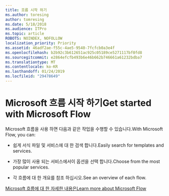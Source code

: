 ```yaml
---
title: 흐름 시작 하기
ms.author: toresing
author: tomresing
ms.date: 5/18/2018
ms.audience: ITPro
ms.topic: article
ROBOTS: NOINDEX, NOFOLLOW
localization_priority: Priority
ms.assetid: 46adf2ae-f55c-4ae5-9540-7fcfcb0a3e4f
ms.openlocfilehash: b2b92c3b612651ac925c05189ce5271117bf0fd8
ms.sourcegitcommit: e2864efcfb493b6e46b662b746661a61232bdba7
ms.translationtype: MT
ms.contentlocale: ko-KR
ms.lasthandoff: 01/24/2019
ms.locfileid: "29478649"
---
```

# <a name="get-started-with-microsoft-flow"></a><span data-ttu-id="73872-102">Microsoft 흐름 시작 하기</span><span class="sxs-lookup"><span data-stu-id="73872-102">Get started with Microsoft Flow</span></span>

<span data-ttu-id="73872-103">Microsoft 흐름을 사용 하면 다음과 같은 작업을 수행할 수 있습니다.</span><span class="sxs-lookup"><span data-stu-id="73872-103">With Microsoft Flow, you can:</span></span>
  
- <span data-ttu-id="73872-104">쉽게 서식 파일 및 서비스에 대 한 검색 합니다.</span><span class="sxs-lookup"><span data-stu-id="73872-104">Easily search for templates and services.</span></span>
    
- <span data-ttu-id="73872-105">가장 많이 사용 되는 서비스에서이 옵션을 선택 합니다.</span><span class="sxs-lookup"><span data-stu-id="73872-105">Choose from the most popular services.</span></span>
    
- <span data-ttu-id="73872-106">각 흐름에 대 한 개요를 참조 하십시오.</span><span class="sxs-lookup"><span data-stu-id="73872-106">See an overview of each flow.</span></span>
    
[<span data-ttu-id="73872-107">Microsoft 흐름에 대 한 자세한 내용은</span><span class="sxs-lookup"><span data-stu-id="73872-107">Learn more about Microsoft Flow</span></span>](https://go.microsoft.com/fwlink/?linkid=874446)
  

